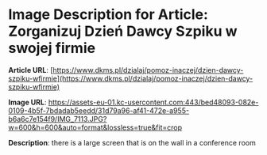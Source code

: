 # Image Description for Article: Zorganizuj Dzień Dawcy Szpiku w swojej firmie
**Article URL**: [https://www.dkms.pl/dzialaj/pomoz-inaczej/dzien-dawcy-szpiku-wfirmie](https://www.dkms.pl/dzialaj/pomoz-inaczej/dzien-dawcy-szpiku-wfirmie)

**Image URL**: https://assets-eu-01.kc-usercontent.com:443/bed48093-082e-0109-4b5f-7bdadab5eedd/31d79a96-af41-472e-a955-b6a6c7e154f9/IMG_7113.JPG?w=600&h=600&auto=format&lossless=true&fit=crop

**Description**: there is a large screen that is on the wall in a conference room
